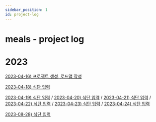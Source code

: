 ```yaml
---
sidebar_position: 1
id: project-log
---
```

# meals - project log

# 2023

[2023-04-16) 프로젝트 생성, 로드맵 작성](./roadmap)

[2023-04-18) 식단 입력](./2023-04)

[2023-04-19) 식단 입력](./2023-04) / [2023-04-20) 식단 입력](./2023-04) / [2023-04-21) 식단 입력](./2023-04 )  / [2023-04-22) 식단 입력](./2023-04 )  / [2023-04-23) 식단 입력](./2023-04 )  / [2023-04-24) 식단 입력](./2023-04 )

[2023-08-28) 식단 입력](./2023-09)
